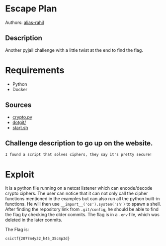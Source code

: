 
# Escape Plan

Authors: [alias-rahil](https://github.com/alias-rahil)

## Description

Another pyjail challenge with a little twist at the end to find the flag.

# Requirements

- Python
- Docker

## Sources

- [crypto.py](./src/crypto.py)
- [dotgit/](./src/dotgit/)
- [start.sh](./src/start.sh)

## Challenge description to go up on the website.

```
I found a script that solves ciphers, they say it's pretty secure!
```

# Exploit

It is a python file running on a netcat listener which can encode/decode crypto ciphers. The user can notice that it can not only call the cipher functions mentioned in the examples but can also run all the python built-in functions. He will then use `__import__('os').system('sh')` to spawn a shell. After finding the repository link from `.git/config`, he should be able to find the flag by checking the older commits. The flag is in a `.env` file, which was deleted in the later conmits.
 
The Flag is:
```
csictf{2077m4y32_h45_35c4p3d}
```
